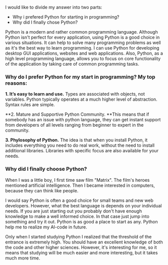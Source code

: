 I would like to divide my answer into two parts:

- Why i prefered Python for starting in programming?
- Why did I finally chose Python? 

Python is a modern and rather common programming language. 
Although Python isn't perfect for every application, using Python is a good choice in various situations. 
It can help to solve many programming problems as well as it's  the best way to learn programming. 
I can use Python for developing desktop GUI applications, websites and web applications. 
Also, Python, as a high level programming language, allows you to focus on core functionality of 
the application by taking care of common programming tasks. 

### Why do I prefer Python for my start in programming? My top reasons: 

**1. It’s easy to learn and use.** Types are associated with objects, not variables. 
Python typically operates at a much higher level of abstraction. Syntax rules are simple.

**2. Mature and Supportive Python Community. **This means that if somebody has an issue 
with python language, they can get instant support from developers of all levels ranging 
from beginner to expert in the community.

**3. Phylosophy of Python.** The idea is that when you install Python, it includes 
everything you need to do real work, without the need to install additional libraries. 
Libraries with specific focus are also available for your needs.

### Why did I finally choose Python? 

When I was a little boy, I first time saw film "Matrix". The film's heroes mentioned 
artificial intelligence. Then I became interested in computers, 
because they can think like people. 

I would say Python is often a good choice for small teams and new web developers. 
However, what the best language is depends on your individual needs. 
If you are just starting out you probably don't have enough knowledge to make a well informed choice. 
In that case just jump into something and try it out. Python is as good a place to start as any.
Python help me to realize my AI-code in future.

Only when I started studying Python I realized that the threshold 
of the entrance is extremely high. You should have an excellent knowledge 
of both the code and other higher sciences. However, it's interesting for me, 
so it means that studying will be much easier and more interesting, but it takes much more time.